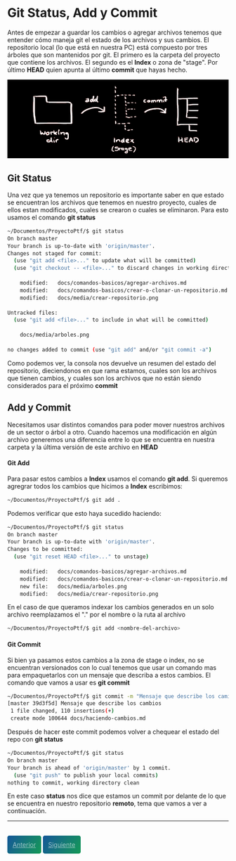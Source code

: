 # Git Status, Add y Commit

Antes de empezar a guardar los cambios o agregar archivos tenemos que entender cómo maneja git el estado de los archivos y sus cambios.
El repositorio local (lo que está en nuestra PC) está compuesto por tres árboles que son mantenidos por git.
El primero es la carpeta del proyecto que contiene los archivos.
El segundo es el **Index** o zona de "stage".
Por último **HEAD** quien apunta al último __commit__ que hayas hecho.

![Estructura de git](media/arboles.png)

## Git Status
Una vez que ya tenemos un repositorio es importante saber en que estado se encuentran los archivos que tenemos en nuestro proyecto, cuales de ellos estan modificados, cuales se crearon o cuales se eliminaron.
Para esto usamos el comando **git status**

```bash
~/Documentos/ProyectoPtf/$ git status
On branch master
Your branch is up-to-date with 'origin/master'.
Changes not staged for commit:
  (use "git add <file>..." to update what will be committed)
  (use "git checkout -- <file>..." to discard changes in working directory)

	modified:   docs/comandos-basicos/agregar-archivos.md
	modified:   docs/comandos-basicos/crear-o-clonar-un-repositorio.md
	modified:   docs/media/crear-repositorio.png

Untracked files:
  (use "git add <file>..." to include in what will be committed)

	docs/media/arboles.png

no changes added to commit (use "git add" and/or "git commit -a")
```

Como podemos ver, la consola nos devuelve un resumen del estado del repositorio, dieciendonos en que rama estamos, cuales son los archivos que tienen cambios, y cuales son los archivos que no están siendo considerados para el próximo __commit__

## Add y Commit
Necesitamos usar distintos comandos para poder mover nuestros archivos de un sector o árbol a otro.
Cuando hacemos una modificación en algún archivo generemos una diferencia entre lo que se encuentra en nuestra carpeta y la última versión de este archivo en **HEAD**

#### Git Add
Para pasar estos cambios a **Index** usamos el comando **git add**.
Si queremos agregrar todos los cambios que hicimos a **Index** escribimos:

```bash
~/Documentos/ProyectoPtf/$ git add .
```

Podemos verificar que esto haya sucedido haciendo:
```bash
~/Documentos/ProyectoPtf/$ git status
On branch master
Your branch is up-to-date with 'origin/master'.
Changes to be committed:
  (use "git reset HEAD <file>..." to unstage)

	modified:   docs/comandos-basicos/agregar-archivos.md
	modified:   docs/comandos-basicos/crear-o-clonar-un-repositorio.md
	new file:   docs/media/arboles.png
	modified:   docs/media/crear-repositorio.png
```

En el caso de que queramos indexar los cambios generados en un solo archivo reemplazamos el "." por el nombre o la ruta al archivo
```bash
~/Documentos/ProyectoPtf/$ git add <nombre-del-archivo>
```

#### Git Commit

Si bien ya pasamos estos cambios a la zona de stage o index, no se encuentran versionados con lo cual tenemos que usar un comando mas para empaquetarlos con un mensaje que describa a estos cambios.
El comando que vamos a usar es **git commit**

```bash
~/Documentos/ProyectoPtf/$ git commit -m "Mensaje que describe los camios"
[master 39d3f5d] Mensaje que describe los cambios
 1 file changed, 110 insertions(+)
 create mode 100644 docs/haciendo-cambios.md
```

Después de hacer este commit podemos volver a chequear el estado del repo con **git status**

```bash
~/Documentos/ProyectoPtf/$ git status
On branch master
Your branch is ahead of 'origin/master' by 1 commit.
  (use "git push" to publish your local commits)
nothing to commit, working directory clean
```

En este caso **status** nos dice que estamos un commit por delante de lo que se encuentra en nuestro repositorio __remoto__, tema que vamos a ver a continuación.

---

<br>
<style>
.my-btn {
    height: 50px;
    width: 120px;
    display: inline;
    text-align: center;
    color: rgba(255, 255, 255, 0.6);
    background-color: #159957;
    background-image: linear-gradient(120deg, #155799, #159957);
    transition: color 0.2s ease-in-out;
    border-radius: 0.3rem;
    padding: 12px;
}

.my-btn:hover {
    color: #FFFFFF;
}

.Grid {
    display:flex;
    justify-content: space-around;
}
</style>
<div class="Grid">
    <a href="crear-o-clonar-un-repositorio" class="my-btn">Anterior</a>
    <a href="repositorio-remoto" class="my-btn">Siguiente</a>
</div>
